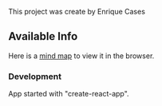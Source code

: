 This project was create by Enrique Cases

## Available Info

Here is a [mind map](https://www.mindomo.com/mindmap/react-29926087ae5246c3b53d9df57af26fa4) to view it in the browser.

### Development

App started with "create-react-app".